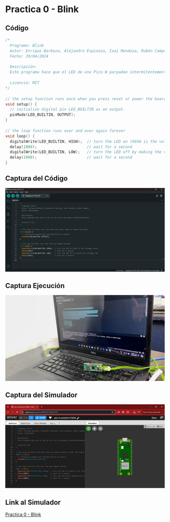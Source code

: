 # Practica 0 - Blink

## Código

```c
/*
  Programa: Blink
  Autor: Enrique Barboza, Alejandro Espinoza, Isai Mendoza, Rubén Campos
  Fecha: 29/04/2024

  Descripción:
  Este programa hace que el LED de una Pico W parpadee intermitentemente.

  Licencia: MIT
*/

// the setup function runs once when you press reset or power the board
void setup() {
  // initialize digital pin LED_BUILTIN as an output.
  pinMode(LED_BUILTIN, OUTPUT);
}

// the loop function runs over and over again forever
void loop() {
  digitalWrite(LED_BUILTIN, HIGH);  // turn the LED on (HIGH is the voltage level)
  delay(1000);                      // wait for a second
  digitalWrite(LED_BUILTIN, LOW);   // turn the LED off by making the voltage LOW
  delay(1000);                      // wait for a second
}
```

## Captura del Código

![Captura del Código](./codigo.png)

## Captura Ejecución

![Ejecución del Código](./ejecutando.jpeg)

## Captura del Simulador

![Simulador](./simulador.png)

## Link al Simulador

[Practica 0 - Blink](https://wokwi.com/projects/396629130789199873)

